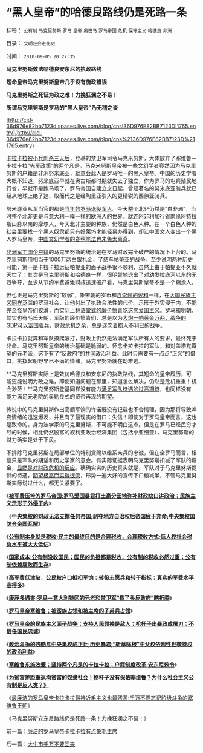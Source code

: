 # “黑人皇帝”的哈德良路线仍是死路一条

标签： `公有制` `马克里努斯` `罗马` `皇帝` `奥巴马` `罗马帝国` `危机` `保守主义` `哈德良` `非洲` 

目录： `文明社会进化史`

时间： `2010-09-05 20:27:35`

**马克里努斯效法哈德良安东尼的执政路线**

**短命皇帝马克里努斯皇帝几乎没有施政错误**

**马克里努斯之死证为政之难！力挽狂澜之不易！**

**所谓马克里努斯是罗马的“黑人皇帝”乃无稽之谈**

[http://cid-36d976e82bb7123d.spaces.live.com/blog/cns!36D976E82BB7123D!1765.entry](http://cid-36d976e82bb7123d.spaces.live.com/blog/cns%2136D976E82BB7123D%211765.entry)

[卡拉卡拉被小兵刺杀三天后](../../../2010/9/5/廉洁的罗马皇帝卡拉卡拉有点象毛主席.md)，登基的禁卫军司令马克米努斯，大体放弃了塞维鲁－卡拉卡拉[“先军政策”的两个凡是](http://hi.baidu.com/darthchn/blog/item/369488acf4033d004a36d633.html)。马克米努斯皇帝被一[些文幻学者](../../../2010/2/9/中外历史权威只是你我一样的普通人.md)竟然因为马克里努斯的户籍是非洲努米底亚，就意会此人是罗马唯一的黑人皇帝。中国的历史学者大概不知道，努米底亚早就在奥古斯都时期就失去了独立，作为罗马的屯兵殖民地行省，早就不是跑马场了。罗马帝国自建立之日起，曾经著名的努米底亚骑兵就已经从地球上绝了迹，取而代之是经陶里亚引入的更精锐的西徐亚骑兵。

努米底亚从军当官的都是[当年的罗马退役军人](../../../2010/8/13/恺撒所向无敌的秘密武器.md)。今天整个北非仍然是“白非洲”，当时整个北非更是与意大利一模一样的欧洲人的世界。就连阿非利加行省南缘阿特拉斯山脉以南的摩尔人，今天北非主要的种族，仍然是白色人种。在一个白色人种的社会里要找一个黑人奴隶都只有好莱坞才能轻易办得到，却让中国文人变出一个黑人罗马皇帝，[中国文幻学者的春秋笔法也未免太离奇](../../../2010/2/4/阅读历史和现实认识的方法论.md)。

[非洲军工国企户籍](../../../2010/8/13/罗马军团的末日；罗马帝国象宋朝一样软弱.md)的马克里努斯的统治是在罗马财政完全破产的情况下上台的。马克里努斯用相当于1000万两白银礼金，了结与帕蒂亚的战争。至少说明两种历史可能，第一是卡拉卡拉远征帕提亚的面子战争很不顺利，虽然上由于帕提亚不久就灭亡了；其次是马克里努斯和哈德良一样，很明智地退出了对幼发拉底河以东的无效争夺，至少从节约军费避免财政迅速破产看，马克里努斯皇帝不是一个糊涂人。

但也正是马克里努斯的“软弱”，象宋朝的岁币和[袁崇焕的议和](../../../2008/10/26/阎崇年、金庸力挺袁崇焕体现真正的爱国者本色.md)一样，在[大国民族主义同样泛](../../../2010/6/2/道德史观“夷夏之防”历史民族主义流派.md)滥的罗马社会，让他付出了执政合法性的代价。示形于外实侵于内，不能完全怪皇帝们狡滑，而实际上[林语堂式的廉价愤青吃这套爱国主义](../../../2008/11/10/爱国，并不是做个廉价愤青喊打喊杀.md)。罗马和明朝，其实也有毛氏天朝，军版的廉价愤青们，总是以为[大炮一响黄金万两，战争的GDP可以富国强兵](../../../2009/12/18/为什么“大炮一响黄金万两”的战争GDP不能富国强兵.md)，财政危机之余，总是迷恋着损人不利已的战争。

卡拉卡拉就算和军队摸爬滚打，财政上仍然无法满足军队所有人的要求，最终死于非命。马克里努斯皇帝的统治基础是脆弱的。怀念卡拉卡拉的军队，和对盖塔党寄望的元老派，这下[有了“反政府”的共同政治利益](http://darthvad.blog.163.com/blog/static/53399470201061493946107/)。此时只需要有一点点“正义”的借口，挑拨起朝野早已不满的情绪，马克里努斯就在劫难逃。

**马克里努斯实际上是效仿哈德良和安东尼的执政路线，其短命的皇帝履历，可能更能说明为政之难，即使知道问题在那里，知道怎么解决，仍然是危机重重！机会渺茫！**马克里努斯登基同样没有能力[满足军队待遇的过高期待](../../../2009/8/29/过高的期望造就了唯心，左倾，和乌托邦.md)，也同样没有能力满足元老院的奥勒良式的贤帝再现的期望。

传说中的马克里努斯作出高额军饷的许诺既没有记载也不合情理，因为那将导致哗变情绪的迅速爆发，并且有了最现实的借口：失信！即使对于罗马皇帝而言，这也是致命的。身为法学家的马克里努斯，不可能不明白这点。但是在罗马已经民穷才尽的时侯，相比仍然殷富的叙利亚政治经济集团（包括小亚细亚），马克里努斯的财力确实是处于下风。

不排除马克里努斯在局部单位的特别赏赐以维系亲兵的忠诚，但在全罗马而言，相信只是军队的期望和历史学家的意会。有实际证据表明马克里努斯扣减了军队的薪金，[显然是对财政危机的反应](../../../2009/2/13/财政和金融双料危机共振.md)。确确实实的历史真实就是，军队对于马克里努斯提供的待遇，[期望极高而实得很低](../../../2009/10/7/病态的期望，病态的信仰.md)，形势一遍大好的宣传下口粮减半，不管马克里努斯实际说过什么，都无关紧要了。

《[**被军费压垮的罗马帝国;罗马爱国暴君打土豪分田地弥补财政缺口讲政治；民族主义示形于外侵于内**](../../../2010/9/1/被军费压垮的罗马帝国;民族主义的经济政治动机.md)》

《中[**央集权的财政无法支撑任何帝国;剥夺地方自治权后帝国疲于奔命;中央集权国防令帝国瓦解**](../../../2010/9/2/中央集权的财政无法支撑任何帝国，国防令帝国瓦解.md)》

《[**公有制本身就是税收;民主的最终目的是合理税收，合理税收方式;低人权社会税负水平被大大低估**](../../../2010/9/2/民主目的是合理税收;公有制就是税收;税负低估.md)》

《[**国家成本;公有制没收国民；国民的负担都是税收，公有制的税收必然过重；公有制依赖腐败而生存**](../../../2010/9/2/国民的负担都是税收;税收不要“没收国民”.md)》

《[**高军费低津贴，公民权户口抵扣军饷；转役志愿兵和转干指标；真实的军费水平高得多**](../../../2010/9/3/罗马高军费低津贴：真实的军费水平.md)》

《[**康茂多遇害;罗马－意大利特区的元老和禁卫军“昏了头反政府”瞎折腾**](../../../2010/9/3/明星影帝康茂多遇害是罗马政治转折点.md)》

《[**罗马皇帝塞维鲁；被蛮族占领和被主席的子弟兵占领**](../../../2010/9/3/罗马帝国的意大利“鬼子进村了”.md)》

《[**罗马皇帝的民族主义面子战争；支持人民领袖是敌人；枪杆子出暴政成屠刀；不信任国民忠诚**](../../../2010/9/4/罗马皇帝的民族主义面子战争.md)》

《[**政治斗争的残酷与中央集权成正比;历史暴君;“斩草除根”中父权依附性世袭特权的政治利益**](../../../2010/9/4/政治斗争的残酷与帝国集权成正比.md)》

《[**塞维鲁东施效颦；坚持两个凡是的卡拉卡拉；户籍制度改革;安东尼敕令**](../../../2010/9/4/塞维鲁的户籍制度改革剥离公民权背后权利.md)》

《[**为贫富差距重返均贫富的奴隶社会！枪杆子没有保佑塞维鲁？为什么社会主义公有制是反人类？》**](../../../2010/9/5/为贫富差距呼唤公有制均贫富.md)

《[最廉洁的罗马皇帝卡拉卡拉最接近毛主义也最残忍;千万不要忘记阶级斗争的塞维鲁王朝](../../../2010/9/5/廉洁的罗马皇帝卡拉卡拉有点象毛主席.md)》

《马克里努斯安东尼路线仍是死路一条！力挽狂澜之不易！》



前一篇：[廉洁的罗马皇帝卡拉卡拉有点象毛主席](../../../2010/9/5/廉洁的罗马皇帝卡拉卡拉有点象毛主席.md)

后一篇：[大牛市千万不要回来](../../../2010/9/6/大牛市千万不要回来.md)